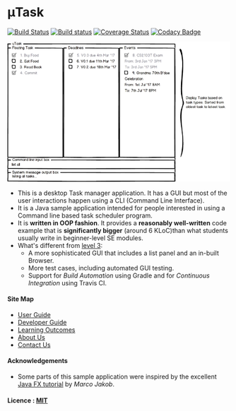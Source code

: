 # μTask

[![Build Status](https://travis-ci.org/CS2103JAN2017-W13-B1/main.svg?branch=master)](https://travis-ci.org/CS2103JAN2017-W13-B1/main)
[![Build status](https://ci.appveyor.com/api/projects/status/3id5lcfeay8dgucw?svg=true)](https://ci.appveyor.com/project/deltango/main)
[![Coverage Status](https://coveralls.io/repos/github/CS2103JAN2017-W13-B1/main/badge.svg?branch=master)](https://coveralls.io/github/CS2103JAN2017-W13-B1/main?branch=master)
[![Codacy Badge](https://api.codacy.com/project/badge/Grade/08b5a22b843848ff9b64c5b8d296b950)](https://www.codacy.com/app/deltango/main?utm_source=github.com&amp;utm_medium=referral&amp;utm_content=CS2103JAN2017-W13-B1/main&amp;utm_campaign=Badge_Grade)

<img src="docs/images/mockup-v0.0.png" width="600"><br>

* This is a desktop Task manager application. It has a GUI but most of the user interactions happen using
  a CLI (Command Line Interface).
* It is a Java sample application intended for people interested in using a Command line based task scheduler program.
* It is **written in OOP fashion**. It provides a **reasonably well-written** code example that is
  **significantly bigger** (around 6 KLoC)than what students usually write in beginner-level SE modules.
* What's different from [level 3](https://github.com/se-edu/addressbook-level3):
    * A more sophisticated GUI that includes a list panel and an in-built Browser.
    * More test cases, including automated GUI testing.
    * Support for *Build Automation* using Gradle and for *Continuous Integration* using Travis CI.


#### Site Map
* [User Guide](docs/UserGuide.md)
* [Developer Guide](docs/DeveloperGuide.md)
* [Learning Outcomes](docs/LearningOutcomes.md)
* [About Us](docs/AboutUs.md)
* [Contact Us](docs/ContactUs.md)


#### Acknowledgements

* Some parts of this sample application were inspired by the excellent
  [Java FX tutorial](http://code.makery.ch/library/javafx-8-tutorial/) by *Marco Jakob*.


#### Licence : [MIT](LICENSE)
